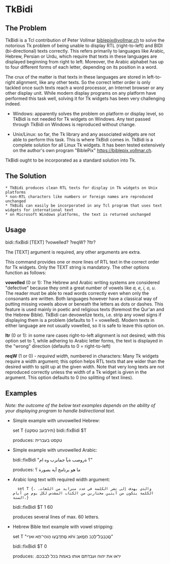 # TkBidi

## The Problem

TkBidi is a Tcl contribution of Peter Vollmar <biblepix@vollmar.ch> to solve the notorious Tk problem of being unable to display RTL (right-to-left) and BIDI (bi-directional) texts correctly. This refers primarily to languages like Arabic, Hebrew, Persian or Urdu, which require that texts in these languages are displayed beginning from right to left. Moreover, the Arabic alphabet has up to four different forms of each letter, depending on its position in a word. 

The crux of the matter is that texts in these languages are stored in left-to-right alignment, like any other texts. So the correct letter order is only tackled once such texts reach a word processor, an Internet browser or any other display unit. 
While modern display programs on any platform have performed this task well, solving it for Tk widgets has been very challenging indeed.

* Windows: apparently solves the problem on platform or display level, so TkBidi is not needed for Tk widgets on Windows. Any text passed through TkBidi on Windows is reproduced without change.

* Unix/Linux: so far, the Tk library and any associated widgets are not able to perform this task. This is where TkBidi comes in. TkBidi is a complete solution for all Linux Tk widgets. It has been tested extensively on the author's own program "BiblePix" <https://biblepix.vollmar.ch>.

TkBidi ought to be incorporated as a standard solution into Tk.

## The Solution

	* TkBidi produces clean RTL texts for display in Tk widgets on Unix platforms
	* non-RTL characters like numbers or foreign names are reproduced unchanged
	* TkBidi can easily be incorporated in any Tcl program that uses text widgets for international text
	* on Microsoft Windows platforms, the text is returned unchanged 

## Usage

bidi::fixBidi [TEXT] ?vowelled? ?reqW? ?ltr?

The [TEXT] argument is required, any other arguments are extra.

This command provides one or more lines of RTL text in the correct order for Tk widgets.
Only the TEXT string is mandatory. The other options function as follows:

   **vowelled** (0 or 1): The Hebrew and Arabic writing systems are considered "defective" because they omit a great number of vowels like *a, e, i, o, u*. The reader must be able to read words correctly even when only the consonants are written. Both languages however have a classical way of putting missing vowels above or beneath the letters as dots or dashes. This feature is used mainly in poetic and religious texts (foremost the Qur'an and the Hebrew Bible). TkBidi can devowelize texts, i.e. strip any vowel signs if displaying them is a problem (defaults to 1 = vowelled). Modern texts in either language are not usually vowelled, so it is safe to leave this option on.
	
   **ltr** (0 or 1): in some rare cases right-to-left alignment is not desired; with this option set to 1, while adhering to Arabic letter forms, the text is displayed in the "wrong" direction (defaults to 0 = right-to-left)
	
   **reqW** (1 or 0) - *required width*, numbered in characters: Many Tk widgets require a width argument; this option helps RTL texts that are wider than the desired width to split up at the given width. Note that very long texts are not reproduced correctly unless the width of a Tk widget is given in the argument. This option defaults to 0 (no splitting of text lines).

## Examples

*Note: the outcome of the below text examples depends on the ability of your displaying program to handle bidirectional text.*
    
* Simple example with unvowelled Hebrew:

    set T {תירבעב טסקט}
    bidi::fixBidi $T
    
    produces: טקסט בעברית 

* Simple example with unvowelled Arabic:

    bidi::fixBidi "؟ ةروصب ةيآ جمانرب وه ام"
    
    produces: ما هو برنامج آية بصورة ؟


* Arabic long text with required width argument:
        
        set T {، والذي يهدف إلى نشر الكلمة في عدد متزايد من اللغات. الكلمة يتكون من آيتين مختارين من الكتاب المقدس لكل يوم من أيام السنة.}

    bidi::fixBidi $T 1 60

    produces several lines of max. 60 letters.

* Hebrew Bible text example with vowel stripping:

    set T "םֶכְבַבְל־לָכְּב תֶמֱאֶּב ֹותֹא םֶּתְדַבֲעַו הָוהְי־תֶא ּוארְי"
    
    bidi::fixBidi $T 0
    
    produces: .יראו את יהוה ועבדתם אותו באמת בכל לבבכם
